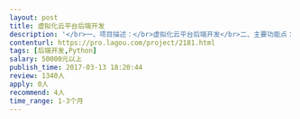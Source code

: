 ```yaml
---                
layout: post       
title: 虚拟化云平台后端开发           
description: '</br>一、项目描述：</br>虚拟化云平台后端开发</br>二、主要功能点：</br>平台支持包含产品测试、安全评估、培训教育在内的五个相对独立的子系统。</br>后端需要研发支持前端五大系统的虚拟化及数据库调用api。</br>三、人员要求：</br>Python RESTful API开发经验；</br>VMware虚拟化api；</br>'     
contenturl: https://pro.lagou.com/project/2181.html      
tags: [后端开发,Python]            
salary: 50000元以上          
publish_time: 2017-03-13 18:20:44         
review: 1340人                   
apply: 0人                   
recommend: 4人                   
time_range: 1-3个月              
---                 
```

